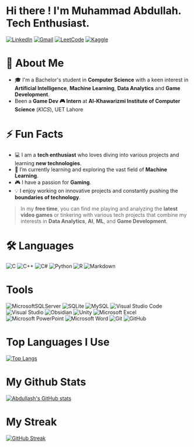 # Hi there ! I'm Muhammad Abdullah. Tech Enthusiast.
[![LinkedIn](https://img.shields.io/badge/linkedin-%230077B5.svg?style=for-the-badge&logo=linkedin&logoColor=white)](https://www.linkedin.com/in/muhammad-abdullah-ilyas/)
[![Gmail](https://img.shields.io/badge/Gmail-D14836?style=for-the-badge&logo=gmail&logoColor=white)](mailto:mu.abdullahtech@gmail.com)
[![LeetCode](https://img.shields.io/badge/LeetCode-000000?style=for-the-badge&logo=LeetCode&logoColor=#d16c06)](https://leetcode.com/u/muabdullahtech/)
[![Kaggle](https://img.shields.io/badge/Kaggle-035a7d?style=for-the-badge&logo=kaggle&logoColor=white)](https://www.kaggle.com/abdullahtech)

# 🚀 About Me
- 🎓 I'm a Bachelor's student in **Computer Science** with a keen interest in **Artificial Intelligence**, **Machine Learning**, **Data Analytics** and **Game Development**. 
- Been a **Game Dev 🎮 Intern** at **Al-Khawarizmi Institute of Computer Science** (*KICS*), UET Lahore

# ⚡ Fun Facts
- 💻 I am a **tech enthusiast** who loves diving into various projects and learning **new technologies**.
- 🌱 I’m currently learning and exploring the vast field of **Machine Learning**.
- 🎮 I have a passion for **Gaming**.
- 💡 I enjoy working on innovative projects and constantly pushing the **boundaries of technology**.

>In my **free time**, you can find me playing and analyzing the **latest video games** or tinkering with various tech projects that combine my interests in **Data Analytics**, **AI**, **ML**, and **Game Development**.

# 🛠️ Languages 
![C](https://img.shields.io/badge/c-%2300599C.svg?style=for-the-badge&logo=c&logoColor=white)
![C++](https://img.shields.io/badge/C++-00599C?style=for-the-badge&logo=cplusplus&logoColor=white)
![C#](https://img.shields.io/badge/C%23-239120?style=for-the-badge&logo=csharp&logoColor=white)
![Python](https://img.shields.io/badge/Python-3776AB?style=for-the-badge&logo=python&logoColor=white)
![R](https://img.shields.io/badge/r-%23276DC3.svg?style=for-the-badge&logo=r&logoColor=white)
![Markdown](https://img.shields.io/badge/markdown-%23000000.svg?style=for-the-badge&logo=markdown&logoColor=white)


# Tools
![MicrosoftSQLServer](https://img.shields.io/badge/Microsoft%20SQL%20Server-CC2927?style=for-the-badge&logo=microsoft%20sql%20server&logoColor=white)
![SQLite](https://img.shields.io/badge/SQLite-003B57?style=for-the-badge&logo=sqlite&logoColor=white)
![MySQL](https://img.shields.io/badge/mysql-4479A1.svg?style=for-the-badge&logo=mysql&logoColor=white)
![Visual Studio Code](https://img.shields.io/badge/Visual%20Studio%20Code-0078d7.svg?style=for-the-badge&logo=visual-studio-code&logoColor=white)
![Visual Studio](https://img.shields.io/badge/Visual%20Studio-5C2D91.svg?style=for-the-badge&logo=visual-studio&logoColor=white)
![Obsidian](https://img.shields.io/badge/Obsidian-%23483699.svg?style=for-the-badge&logo=obsidian&logoColor=white)
![Unity](https://img.shields.io/badge/Unity-100000?style=for-the-badge&logo=unity&logoColor=white)
![Microsoft Excel](https://img.shields.io/badge/Microsoft_Excel-217346?style=for-the-badge&logo=microsoft-excel&logoColor=white)
![Microsoft PowerPoint](https://img.shields.io/badge/Microsoft_PowerPoint-B7472A?style=for-the-badge&logo=microsoft-powerpoint&logoColor=white)
![Microsoft Word](https://img.shields.io/badge/Microsoft_Word-2B579A?style=for-the-badge&logo=microsoft-word&logoColor=white)
![Git](https://img.shields.io/badge/Git-F05032?style=for-the-badge&logo=git&logoColor=white)
![GitHub](https://img.shields.io/badge/GitHub-181717?style=for-the-badge&logo=github&logoColor=white)


# Top Languages I Use
[![Top Langs](https://github-readme-stats.vercel.app/api/top-langs/?username=mutech-sys&layout=donut&theme=dracula)](https://github.com/mutech-sys)

# My Github Stats
[![Abdullash's GitHub stats](https://github-readme-stats.vercel.app/api?username=mutech-sys&show_icons=true&theme=dracula&hide=contribs,issues,prs)](https://github.com/mutech-sys)

# My Streak
[![GitHub Streak](https://github-readme-streak-stats.herokuapp.com?user=mutech-sys&theme=dracula&hide_border=true&mode=weekly&hide_longest_streak=true)](https://github.com/mutech-sys)

